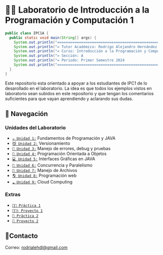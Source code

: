 # 🧑‍💻 Laboratorio de Introducción a la Programación y Computación 1

```java
public class IPC1A {
  public static void main(String[] args) {
    System.out.println("========================================================");
    System.out.println("= Tutor Académico: Rodrigo Alejandro Hernández de León =");
    System.out.println("= Curso: Introducción a la Programación y Computación 1 =");
    System.out.println("= Sección: A                                           =");
    System.out.println("= Periodo: Primer Semestre 2024                        =");
    System.out.println("========================================================");
  }
}
```

Este repositorio esta orientado a apoyar a los estudiantes de IPC1 de lo desarollado en el laboratorio. La idea es que todos los ejemplos vistos en laboratorio sean subidos en este repositorio y que tengan los comentarios suficientes para que vayan aprendiendo y aclarando sus dudas.

## 🚀 Navegación

### Unidades del Laboratorio
- [`☕️ Unidad 1:`](./Unidad1) Fundamentos de Programación y JAVA
- [`😼 Unidad 2:`](./Unidad2) Versionamiento
- [`🐞 Unidad 3:`](./Unidad3/) Manejo de errores, debug y pruebas
- [`👾 Unidad 4:`](./Unidad4/) Programación Orientada a Objetos
- [`💻 Unidad 5:`](./Unidad5/) Interfaces Gráficas en JAVA
- [`🧵 Unidad 6:`](./Unidad6/) Concurrencia y Paralelismo
- [`💾 Unidad 7:`](./Unidad7/) Manejo de Archivos
- [`🌎 Unidad 8:`](./Unidad8/) Programación web
- [`☁️ Unidad 9:`](./Unidad9/) Cloud Computing

### Extras
- [`🧑‍💻 Práctica 1`](./Practica1/)
- [`👨🏻‍⚕️ Proyecto 1`](./Proyecto1/)
- [`🚗 Práctica 2`](./Practica2/)
- [`👥 Proyecto 2`](./Proyecto2/)

## 👤Contacto

Correo: [rodrialehdl@gmail.com](rodrialehdl@gmail.com)
